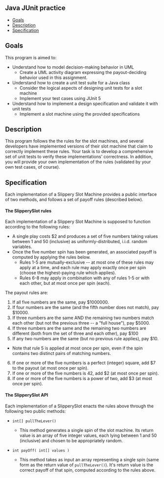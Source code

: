 ## Java JUnit practice

- [Goals](#goals)
- [Description](#description)
- [Specification](#specification)

## Goals

This program is aimed to:
- Understand how to model decision-making behavior in UML
  - Create a UML activity diagram expressing the payout-deciding behavior used in this assignment.
- Understand how to create a unit test suite for a Java class
  - Consider the logical aspects of designing unit tests for a slot machine
  - Implement your test cases using JUnit 5
- Understand how to implement a design specification and validate it with unit tests
  - Implement a slot machine using the provided specifications

## Description

This program follows the the rules for the slot machines, and several developers have implemented versions of their slot machine that claim to correctly implement these rules. Your task is to develop a comprehensive set of unit tests to verify these implementations' correctness. In addition, you will provide your own implementation of the rules (validated by your own test cases, of course).

## Specification

Each implementation of a Slippery Slot Machine provides a public interface of two methods, and follows a set of payoff rules (described below).

#### The SlipperySlot rules

Each implementation of a Slippery Slot Machine is supposed to function according to the following rules: 
- A single play costs $2 and produces a set of five numbers taking values between 1 and 50 (inclusive) as uniformly-distributed, i.i.d. random variables.
- Once the five number spin has been generated, an associated payoff is computed by applying the rules below.
  - Rules 1-5 are mutually-exclusive -- at most one of these rules may apply at a time, and each rule may apply exactly once per spin (choose the highest-paying rule which applies).
  - Rules 6-8 may apply in combination with any of rules 1-5 or with each other, but at most once per spin (each).
  
The payout rules are:
1. If all five numbers are the same, pay $1000000.
2. If four numbers are the same (and the fifth number does not match), pay $10000.
3. If three numbers are the same AND the remaining two numbers match each other (but not the previous three -- a "full house"), pay $5000.
4. If three numbers are the same and the remaining two numbers are different (both from the set of three and each other), pay $100
5. If any two numbers are the same (but no previous rule applies), pay $10.
  - Note that rule 5 is applied at most once per spin, even if the spin contains two distinct pairs of matching numbers.
6. If one or more of the five numbers is a perfect (integer) square, add $7 to the payout (at most once per spin).
7. If one or more of the five numbers is 42, add $2 (at most once per spin).
8. If one or more of the five numbers is a power of two, add $3 (at most once per spin).

#### The SlipperySlot API

Each implementation of a SlipperySlot enacts the rules above through the following two public methods:
- `int[] pullTheLever()`
  - This method generates a single spin of the slot machine. Its return value is an array of five integer values, each lying between 1 and 50 (inclusive) and chosen to be appropriately random.

- `int payOff( int[] values )`
  - This method takes as input an array representing a single spin (same form as the return value of `pullTheLever()`). It's return value is the correct payoff of that spin, computed according to the rules above.
